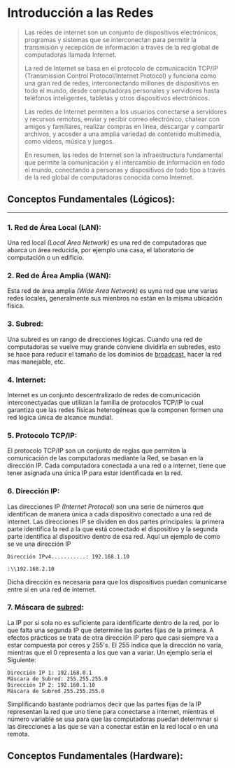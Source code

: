 # Introducción a las Redes

> Las redes de internet son un conjunto de dispositivos electrónicos, programas y sistemas que se interconectan para permitir la transmisión y recepción de información a través de la red global de computadoras llamada Internet.
>
> La red de Internet se basa en el protocolo de comunicación TCP/IP (Transmission Control Protocol/Internet Protocol) y funciona como una gran red de redes, interconectando millones de dispositivos en todo el mundo, desde computadoras personales y servidores hasta teléfonos inteligentes, tabletas y otros dispositivos electrónicos.
>
>  Las redes de Internet permiten a los usuarios conectarse a servidores y recursos remotos, enviar y recibir correo electrónico, chatear con amigos y familiares, realizar compras en línea, descargar y compartir archivos, y acceder a una amplia variedad de contenido multimedia, como videos, música y juegos.
>
> En resumen, las redes de Internet son la infraestructura fundamental que permite la comunicación y el intercambio de información en todo el mundo, conectando a personas y dispositivos de todo tipo a través de la red global de computadoras conocida como Internet.

## **Conceptos Fundamentales (Lógicos):** 
___
### **1. Red de Área Local (LAN):** 
Una red local *(Local Area Network)* es una red de computadoras que abarca un área reducida, por ejemplo una casa, el laboratorio de computación o un edificio. 

### **2. Red de Área Amplia (WAN):**
Esta red de área amplia *(Wide Area Network)* es uyna red que une varias redes locales, generalmente sus mienbros no están en la misma ubicación física. 
### **3. Subred:** 
Una subred es un rango de direcciones lógicas. Cuando una red de computadoras se vuelve muy grande conviene dividirla en subredes, esto se hace para reducir el tamaño de los dominios de [broadcast](https://www.ionos.es/digitalguide/servidores/know-how/broadcast/), hacer la red mas manejable, etc. 
### **4. Internet:**
Internet es un conjunto descentralizado de redes de comunicación interconectyadas que utilizan la familia de protocolos TCP/IP lo cual garantiza que las redes físicas heterogéneas que la componen formen una red lógica única de alcance mundial. 

### **5. Protocolo TCP/IP:**
El protocolo TCP/IP son un conjunto de reglas que permiten la comunicación de las computadoras mediante la Red, se basan en la dirección IP. Cada computadora conectada a una red o a internet, tiene que tener asignada una única IP para estar identificada en la red. 
### **6. Dirección IP:**
Las direcciones IP *(Internet Protocol)* son una serie de números que identifican de manera única a cada dispositivo conectado a una red de internet. Las direcciones IP se dividen en dos partes principales: la primera parte identifica la red a la que está conectado el dispositivo y la segunda parte identifica al dispositivo dentro de esa red. Aquí un ejemplo de como se ve una dirección IP
```console
Dirección IPv4...........: 192.168.1.10
```
```code
:\\192.168.2.10
```
Dicha dirección es necesaria para que los dispositivos puedan comunicarse entre sí en una red de internet.

### **7. Máscara de [subred](https://es.wikipedia.org/wiki/M%C3%A1scara_de_red):**
La IP por si sola no es suficiente para identificarte dentro de la red, por lo que falta una segunda IP que determine las partes fijas de la primera. A efectos prácticos se trata de otra dirección IP pero que casi siempre va a estar compuesta por ceros y 255's. 
El 255 indica que la dirección no varía, mientras que el 0 representa a los que van a variar. Un ejemplo sería el Siguiente: 
```console
Dirección IP 1: 192.168.0.1
Máscara de Subred: 255.255.255.0
Dirección IP 2: 192.160.1.10
Máscara de Subred 255.255.255.0
```
Simplificando bastante podríamos decir que las partes fijas de la IP representan la red que uno tiene para conectarse a internet, mientras el número variable se usa para que las computadoras puedan determinar si las direcciones a las que se van a conectar están en la red local o en una remota. 

## **Conceptos Fundamentales (Hardware):**







